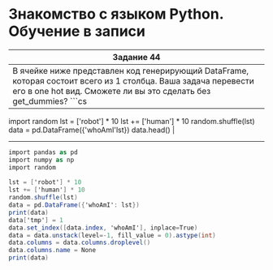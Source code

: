 # Знакомство с языком Python. Обучение в записи
| Задание 44 |
| --- |
| В ячейке ниже представлен код генерирующий DataFrame, которая состоит всего из 1 столбца. Ваша задача перевести его в one hot вид. Сможете ли вы это сделать без get_dummies? ```cs
import random
lst = ['robot'] * 10
lst += ['human'] * 10
random.shuffle(lst)
data = pd.DataFrame({'whoAmI'lst})
data.head() |

_____________________________________________
```cs
import pandas as pd 
import numpy as np 
import random
 
lst = ['robot'] * 10
lst += ['human'] * 10
random.shuffle(lst)
data = pd.DataFrame({'whoAmI': lst})
print(data)
data['tmp'] = 1
data.set_index([data.index, 'whoAmI'], inplace=True)
data = data.unstack(level=-1, fill_value = 0).astype(int)
data.columns = data.columns.droplevel()
data.columns.name = None
print(data)

